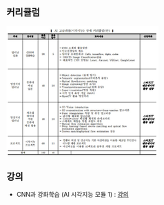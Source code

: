 ## 커리큘럼
<img src="https://github.com/dmlim-cb/industrial-AI-master/blob/master/Education/AI%EA%B3%A0%EA%B8%89%EA%B3%BC%EC%A0%95/%EC%BB%A4%EB%A6%AC%ED%81%98%EB%9F%BC.JPG" width="70%"></img>

## 강의
- CNN과 강화학습 (AI 시각지능 모듈 1) : [강의](https://github.com/dmlim-cb/industrial-AI-master/blob/master/Education/AI%EA%B3%A0%EA%B8%89%EA%B3%BC%EC%A0%95/AI%EA%B3%A0%EA%B8%89%EA%B3%BC%EC%A0%95_%EC%BB%A4%EB%A6%AC%ED%81%98%EB%9F%BC(%EC%8B%9C%EA%B0%81%EC%A7%80%EB%8A%A5)%20(1).pdf.pdf)

<!-- This is commented out. -->
